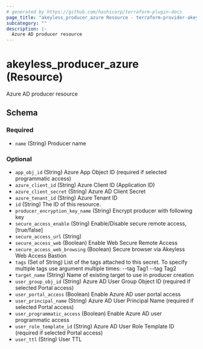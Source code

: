 ```yaml
---
# generated by https://github.com/hashicorp/terraform-plugin-docs
page_title: "akeyless_producer_azure Resource - terraform-provider-akeyless"
subcategory: ""
description: |-
  Azure AD producer resource
---
```


# akeyless_producer_azure (Resource)

Azure AD producer resource



<!-- schema generated by tfplugindocs -->
## Schema

### Required

- `name` (String) Producer name

### Optional

- `app_obj_id` (String) Azure App Object ID (required if selected programmatic access)
- `azure_client_id` (String) Azure Client ID (Application ID)
- `azure_client_secret` (String) Azure AD Client Secret
- `azure_tenant_id` (String) Azure Tenant ID
- `id` (String) The ID of this resource.
- `producer_encryption_key_name` (String) Encrypt producer with following key
- `secure_access_enable` (String) Enable/Disable secure remote access, [true/false]
- `secure_access_url` (String)
- `secure_access_web` (Boolean) Enable Web Secure Remote Access
- `secure_access_web_browsing` (Boolean) Secure browser via Akeyless Web Access Bastion
- `tags` (Set of String) List of the tags attached to this secret. To specify multiple tags use argument multiple times: --tag Tag1 --tag Tag2
- `target_name` (String) Name of existing target to use in producer creation
- `user_group_obj_id` (String) Azure AD User Group Object ID (required if selected Portal access)
- `user_portal_access` (Boolean) Enable Azure AD user portal access
- `user_principal_name` (String) Azure AD User Principal Name (required if selected Portal access)
- `user_programmatic_access` (Boolean) Enable Azure AD user programmatic access
- `user_role_template_id` (String) Azure AD User Role Template ID (required if selected Portal access)
- `user_ttl` (String) User TTL


